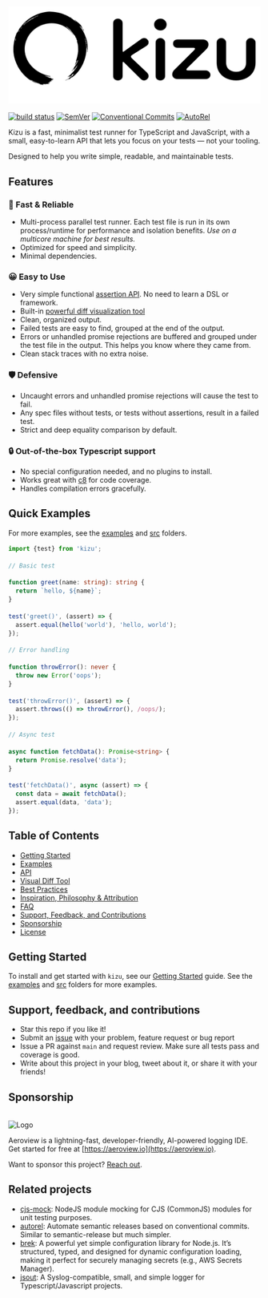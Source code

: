 <picture>
    <source srcset="docs/kizu-logo-light.svg" media="(prefers-color-scheme: light)">
    <source srcset="docs/kizu-logo-dark.svg" media="(prefers-color-scheme: dark)">
    <img src="docs/kizu-logo-light.svg" alt="Logo">
</picture>

[![build status](https://github.com/mhweiner/kizu/actions/workflows/release.yml/badge.svg)](https://github.com/mhweiner/kizu/actions)
[![SemVer](https://img.shields.io/badge/SemVer-2.0.0-blue)]()
[![Conventional Commits](https://img.shields.io/badge/Conventional%20Commits-1.0.0-yellow.svg)](https://conventionalcommits.org)
[![AutoRel](https://img.shields.io/badge/%F0%9F%9A%80%20AutoRel-2D4DDE)](https://github.com/mhweiner/autorel)

Kizu is a fast, minimalist test runner for TypeScript and JavaScript, with a small, easy-to-learn API that lets you focus on your tests — not your tooling.

Designed to help you write simple, readable, and maintainable tests.

## Features

### **🚀 Fast & Reliable**
- Multi-process parallel test runner. Each test file is run in its own process/runtime for performance and isolation benefits. _Use on a multicore machine for best results._
- Optimized for speed and simplicity.
- Minimal dependencies.

### **😀 Easy to Use**
- Very simple functional [assertion API](docs/api.md). No need to learn a DSL or framework.
- Built-in [powerful diff visualization tool](#visual-diff-tool)
- Clean, organized output.
- Failed tests are easy to find, grouped at the end of the output.
- Errors or unhandled promise rejections are buffered and grouped under the test file in the output. This helps you know where they came from.
- Clean stack traces with no extra noise.

### **🛡 Defensive**
- Uncaught errors and unhandled promise rejections will cause the test to fail.
- Any spec files without tests, or tests without assertions, result in a failed test.
- Strict and deep equality comparison by default.

### **🔒 Out-of-the-box Typescript support**
- No special configuration needed, and no plugins to install. 
- Works great with [c8](https://github.com/bcoe/c8) for code coverage.
- Handles compilation errors gracefully.

## Quick Examples

For more examples, see the [examples](examples) and [src](src) folders.

```typescript
import {test} from 'kizu';

// Basic test

function greet(name: string): string {
  return `hello, ${name}`;
}

test('greet()', (assert) => {
  assert.equal(hello('world'), 'hello, world');
});

// Error handling

function throwError(): never {
  throw new Error('oops');
}

test('throwError()', (assert) => {
  assert.throws(() => throwError(), /oops/);
});

// Async test

async function fetchData(): Promise<string> {
  return Promise.resolve('data');
}

test('fetchData()', async (assert) => {
  const data = await fetchData();
  assert.equal(data, 'data');
});
```

## Table of Contents

- [Getting Started](docs/gettingStarted.md)
- [Examples](#examples)
- [API](docs/api.md)
- [Visual Diff Tool](docs/visualDiff.md)
- [Best Practices](docs/bestPractices.md)
- [Inspiration, Philosophy & Attribution](docs/inspiration.md)
- [FAQ](docs/faq.md)
- [Support, Feedback, and Contributions](#support-feedback-and-contributions)
- [Sponsorship](#sponsorship)
- [License](LICENSE)

## Getting Started

To install and get started with `kizu`, see our [Getting Started](docs/gettingStarted.md) guide.
See the [examples](examples) and [src](src) folders for more examples.

## Support, feedback, and contributions

- Star this repo if you like it!
- Submit an [issue](https://github.com/mhweiner/kizu/issues) with your problem, feature request or bug report
- Issue a PR against `main` and request review. Make sure all tests pass and coverage is good.
- Write about this project in your blog, tweet about it, or share it with your friends!

## Sponsorship
<br>
<picture>
    <source srcset="docs/aeroview-white.svg" media="(prefers-color-scheme: dark)">
    <source srcset="docs/aeroview-black.svg" media="(prefers-color-scheme: light)">
    <img src="docs/aeroview-black.svg" alt="Logo" height="20">
</picture>
<br>

Aeroview is a lightning-fast, developer-friendly, AI-powered logging IDE. Get started for free at [https://aeroview.io](https://aeroview.io).

Want to sponsor this project? [Reach out](mailto:mhweiner234@gmail.com?subject=I%20want%20to%20sponsor%20kizu).

## Related projects

- [cjs-mock](https://github.com/mhweiner/cjs-mock): NodeJS module mocking for CJS (CommonJS) modules for unit testing purposes.
- [autorel](https://github.com/mhweiner/autorel): Automate semantic releases based on conventional commits. Similar to semantic-release but much simpler.
- [brek](https://github.com/mhweiner/brek): A powerful yet simple configuration library for Node.js. It’s structured, typed, and designed for dynamic configuration loading, making it perfect for securely managing secrets (e.g., AWS Secrets Manager).
- [jsout](https://github.com/mhweiner/jsout): A Syslog-compatible, small, and simple logger for Typescript/Javascript projects.
